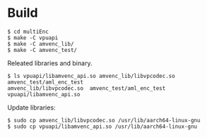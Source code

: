 # Build

```shell
$ cd multiEnc
$ make -C vpuapi
$ make -C amvenc_lib/
$ make -C amvenc_test/
```

Releated libraries and binary.

```shell
$ ls vpuapi/libamvenc_api.so amvenc_lib/libvpcodec.so amvenc_test/aml_enc_test
amvenc_lib/libvpcodec.so  amvenc_test/aml_enc_test  vpuapi/libamvenc_api.so
```

Update libraries:

```shell
$ sudo cp amvenc_lib/libvpcodec.so /usr/lib/aarch64-linux-gnu
$ sudo cp vpuapi/libamvenc_api.so /usr/lib/aarch64-linux-gnu
```
